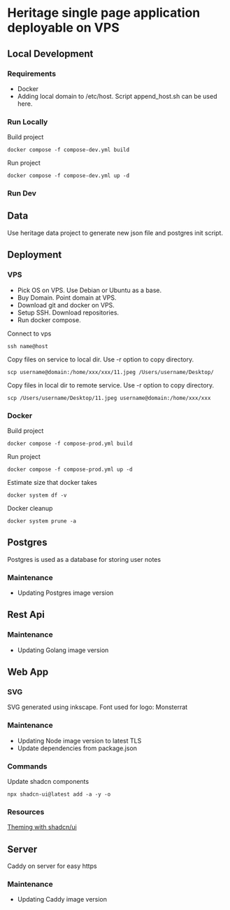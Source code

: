 # Heritage single page application deployable on VPS

## Local Development

### Requirements

- Docker
- Adding local domain to /etc/host. Script append_host.sh can be used here.

### Run Locally

Build project

```
docker compose -f compose-dev.yml build
```

Run project

```
docker compose -f compose-dev.yml up -d
```

### Run Dev

## Data

Use heritage data project to generate new json file and postgres init script.

## Deployment

### VPS

- Pick OS on VPS. Use Debian or Ubuntu as a base.
- Buy Domain. Point domain at VPS.
- Download git and docker on VPS.
- Setup SSH. Download repositories.
- Run docker compose.

Connect to vps

```
ssh name@host
```

Copy files on service to local dir. Use -r option to copy directory.

```
scp username@domain:/home/xxx/xxx/11.jpeg /Users/username/Desktop/
```

Copy files in local dir to remote service. Use -r option to copy directory.

```
scp /Users/username/Desktop/11.jpeg username@domain:/home/xxx/xxx
```

### Docker

Build project

```
docker compose -f compose-prod.yml build
```

Run project

```
docker compose -f compose-prod.yml up -d
```

Estimate size that docker takes

```
docker system df -v
```

Docker cleanup

```
docker system prune -a
```

## Postgres

Postgres is used as a database for storing user notes

### Maintenance

- Updating Postgres image version

## Rest Api

### Maintenance

- Updating Golang image version

## Web App

### SVG

SVG generated using inkscape.
Font used for logo: Monsterrat

### Maintenance

- Updating Node image version to latest TLS
- Update dependencies from package.json

### Commands

Update shadcn components

```
npx shadcn-ui@latest add -a -y -o
```

### Resources

[Theming with shadcn/ui](https://ui.shadcn.com/docs/theming)

## Server

Caddy on server for easy https

### Maintenance

- Updating Caddy image version
